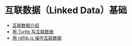 # 互联数据（Linked Data）基础

- [互联数据介绍](linkeddata/fundamentals)
- [用 Turtle 写互联数据](linkeddata/turtle)
- [用 rdflib.js 操作互联数据](linkeddata/rdflib)

